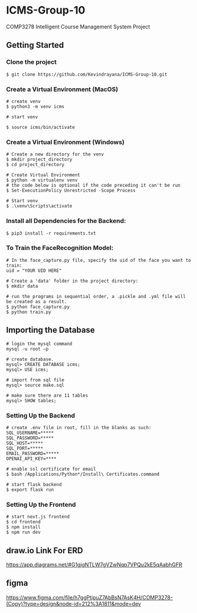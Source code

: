 # ICMS-Group-10

COMP3278 Intelligent Course Management System Project

## Getting Started
### Clone the project
```
$ git clone https://github.com/Kevindrayana/ICMS-Group-10.git
```
### Create a Virtual Environment (MacOS)
```
# create venv
$ python3 -m venv icms

# start venv

$ source icms/bin/activate
```
### Create a Virtual Environment (Windows)
```
# Create a new directory for the venv
$ mkdir project_directory
$ cd project_directory

# Create Virtual Environment
$ python -m virtualenv venv
# the code below is optional if the code preceding it can't be run
$ Set-ExecutionPolicy Unrestricted -Scope Process

# Start venv
$ .\venv\Scripts\activate
```
### Install all Dependencies for the Backend:
```
$ pip3 install -r requirements.txt
```
### To Train the FaceRecognition Model:
```
# In the face_capture.py file, specify the uid of the face you want to train:
uid = "YOUR UID HERE"

# Create a 'data' folder in the project directory:
$ mkdir data

# run the programs in sequential order, a .pickle and .yml file will be created as a result.
$ python face_capture.py
$ python train.py
```
## Importing the Database
```
# login the mysql command
mysql -u root –p

# create database.
mysql> CREATE DATABASE icms;
mysql> USE icms;

# import from sql file
mysql> source make.sql

# make sure there are 11 tables
mysql> SHOW tables;
```
### Setting Up the Backend
```
# create .env file in root, fill in the blanks as such:
SQL_USERNAME=*****
SQL_PASSWORD=*****
SQL_HOST=*****
SQL_PORT=*****
EMAIL_PASSWORD=*****
OPENAI_API_KEY=****

# enable ssl certificate for email
$ bash /Applications/Python*/Install\ Certificates.command

# start flask backend
$ export flask run
```

### Setting Up the Frontend
```
# start next.js frontend
$ cd frontend
$ npm install
$ npm run dev
```

## draw.io Link For ERD

https://app.diagrams.net/#G1gjgNTLW7gVZwNqp7VPQu2kE5qAabhGFR

## figma

https://www.figma.com/file/h7ggPtipuZ7AbBsN7AsK4H/COMP3278-(Copy)?type=design&node-id=212%3A1811&mode=dev
